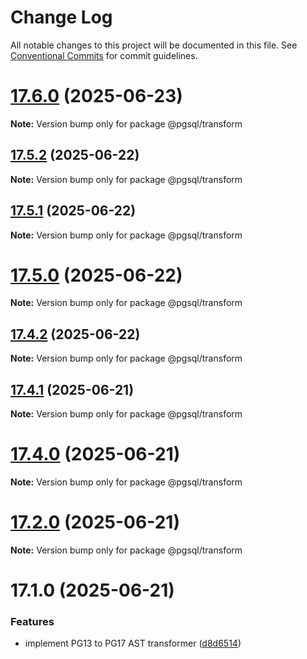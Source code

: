 # Change Log

All notable changes to this project will be documented in this file.
See [Conventional Commits](https://conventionalcommits.org) for commit guidelines.

# [17.6.0](https://github.com/launchql/pgsql-parser/compare/@pgsql/transform@17.5.2...@pgsql/transform@17.6.0) (2025-06-23)

**Note:** Version bump only for package @pgsql/transform





## [17.5.2](https://github.com/launchql/pgsql-parser/compare/@pgsql/transform@17.5.1...@pgsql/transform@17.5.2) (2025-06-22)

**Note:** Version bump only for package @pgsql/transform





## [17.5.1](https://github.com/launchql/pgsql-parser/compare/@pgsql/transform@17.5.0...@pgsql/transform@17.5.1) (2025-06-22)

**Note:** Version bump only for package @pgsql/transform





# [17.5.0](https://github.com/launchql/pgsql-parser/compare/@pgsql/transform@17.4.2...@pgsql/transform@17.5.0) (2025-06-22)

**Note:** Version bump only for package @pgsql/transform





## [17.4.2](https://github.com/launchql/pgsql-parser/compare/@pgsql/transform@17.4.1...@pgsql/transform@17.4.2) (2025-06-22)

**Note:** Version bump only for package @pgsql/transform





## [17.4.1](https://github.com/launchql/pgsql-parser/compare/@pgsql/transform@17.4.0...@pgsql/transform@17.4.1) (2025-06-21)

**Note:** Version bump only for package @pgsql/transform





# [17.4.0](https://github.com/launchql/pgsql-parser/compare/@pgsql/transform@17.1.0...@pgsql/transform@17.4.0) (2025-06-21)

**Note:** Version bump only for package @pgsql/transform





# [17.2.0](https://github.com/launchql/pgsql-parser/compare/@pgsql/transform@17.1.0...@pgsql/transform@17.2.0) (2025-06-21)

**Note:** Version bump only for package @pgsql/transform





# 17.1.0 (2025-06-21)


### Features

* implement PG13 to PG17 AST transformer ([d8d6514](https://github.com/launchql/pgsql-parser/commit/d8d6514eaac1308f2076a36c9a3780f5ad0fc893))
